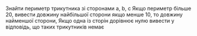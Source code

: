 Знайти периметр трикутника зі сторонами a, b, c
Якщо периметр більше 20, вивести довжину найбільшої сторони
якщо менше 10, то довжину найменшої сторони,
Якщо одна із сторін дорівнює нулю вивести у відповідь, що таких трикутників немає
